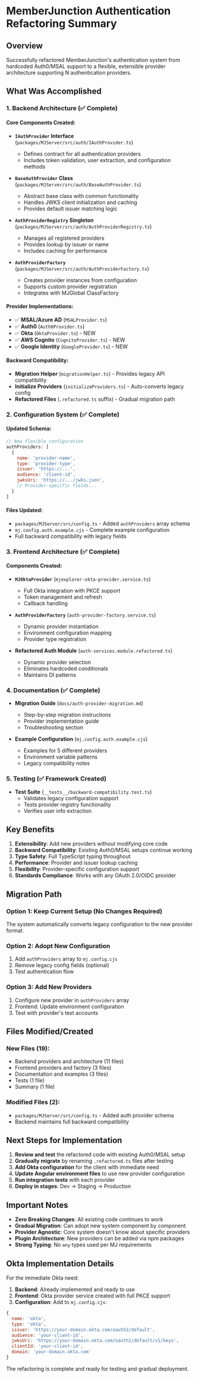 # MemberJunction Authentication Refactoring Summary

## Overview
Successfully refactored MemberJunction's authentication system from hardcoded Auth0/MSAL support to a flexible, extensible provider architecture supporting N authentication providers.

## What Was Accomplished

### 1. Backend Architecture (✅ Complete)

#### Core Components Created:
- **`IAuthProvider` Interface** (`packages/MJServer/src/auth/IAuthProvider.ts`)
  - Defines contract for all authentication providers
  - Includes token validation, user extraction, and configuration methods

- **`BaseAuthProvider` Class** (`packages/MJServer/src/auth/BaseAuthProvider.ts`)
  - Abstract base class with common functionality
  - Handles JWKS client initialization and caching
  - Provides default issuer matching logic

- **`AuthProviderRegistry` Singleton** (`packages/MJServer/src/auth/AuthProviderRegistry.ts`)
  - Manages all registered providers
  - Provides lookup by issuer or name
  - Includes caching for performance

- **`AuthProviderFactory`** (`packages/MJServer/src/auth/AuthProviderFactory.ts`)
  - Creates provider instances from configuration
  - Supports custom provider registration
  - Integrates with MJGlobal ClassFactory

#### Provider Implementations:
- ✅ **MSAL/Azure AD** (`MSALProvider.ts`)
- ✅ **Auth0** (`Auth0Provider.ts`)
- ✅ **Okta** (`OktaProvider.ts`) - NEW
- ✅ **AWS Cognito** (`CognitoProvider.ts`) - NEW
- ✅ **Google Identity** (`GoogleProvider.ts`) - NEW

#### Backward Compatibility:
- **Migration Helper** (`migrationHelper.ts`) - Provides legacy API compatibility
- **Initialize Providers** (`initializeProviders.ts`) - Auto-converts legacy config
- **Refactored Files** (`.refactored.ts` suffix) - Gradual migration path

### 2. Configuration System (✅ Complete)

#### Updated Schema:
```javascript
// New flexible configuration
authProviders: [
  {
    name: 'provider-name',
    type: 'provider-type',
    issuer: 'https://...',
    audience: 'client-id',
    jwksUri: 'https://.../jwks.json',
    // Provider-specific fields...
  }
]
```

#### Files Updated:
- `packages/MJServer/src/config.ts` - Added `authProviders` array schema
- `mj.config.auth.example.cjs` - Complete example configuration
- Full backward compatibility with legacy fields

### 3. Frontend Architecture (✅ Complete)

#### Components Created:
- **`MJOktaProvider`** (`mjexplorer-okta-provider.service.ts`)
  - Full Okta integration with PKCE support
  - Token management and refresh
  - Callback handling

- **`AuthProviderFactory`** (`auth-provider-factory.service.ts`)
  - Dynamic provider instantiation
  - Environment configuration mapping
  - Provider type registration

- **Refactored Auth Module** (`auth-services.module.refactored.ts`)
  - Dynamic provider selection
  - Eliminates hardcoded conditionals
  - Maintains DI patterns

### 4. Documentation (✅ Complete)

- **Migration Guide** (`docs/auth-provider-migration.md`)
  - Step-by-step migration instructions
  - Provider implementation guide
  - Troubleshooting section

- **Example Configuration** (`mj.config.auth.example.cjs`)
  - Examples for 5 different providers
  - Environment variable patterns
  - Legacy compatibility notes

### 5. Testing (✅ Framework Created)

- **Test Suite** (`__tests__/backward-compatibility.test.ts`)
  - Validates legacy configuration support
  - Tests provider registry functionality
  - Verifies user info extraction

## Key Benefits

1. **Extensibility**: Add new providers without modifying core code
2. **Backward Compatibility**: Existing Auth0/MSAL setups continue working
3. **Type Safety**: Full TypeScript typing throughout
4. **Performance**: Provider and issuer lookup caching
5. **Flexibility**: Provider-specific configuration support
6. **Standards Compliance**: Works with any OAuth 2.0/OIDC provider

## Migration Path

### Option 1: Keep Current Setup (No Changes Required)
The system automatically converts legacy configuration to the new provider format.

### Option 2: Adopt New Configuration
1. Add `authProviders` array to `mj.config.cjs`
2. Remove legacy config fields (optional)
3. Test authentication flow

### Option 3: Add New Providers
1. Configure new provider in `authProviders` array
2. Frontend: Update environment configuration
3. Test with provider's test accounts

## Files Modified/Created

### New Files (19):
- Backend providers and architecture (11 files)
- Frontend providers and factory (3 files)
- Documentation and examples (3 files)
- Tests (1 file)
- Summary (1 file)

### Modified Files (2):
- `packages/MJServer/src/config.ts` - Added auth provider schema
- Backend maintains full backward compatibility

## Next Steps for Implementation

1. **Review and test** the refactored code with existing Auth0/MSAL setup
2. **Gradually migrate** by renaming `.refactored.ts` files after testing
3. **Add Okta configuration** for the client with immediate need
4. **Update Angular environment files** to use new provider configuration
5. **Run integration tests** with each provider
6. **Deploy in stages**: Dev → Staging → Production

## Important Notes

- **Zero Breaking Changes**: All existing code continues to work
- **Gradual Migration**: Can adopt new system component by component
- **Provider Agnostic**: Core system doesn't know about specific providers
- **Plugin Architecture**: New providers can be added via npm packages
- **Strong Typing**: No `any` types used per MJ requirements

## Okta Implementation Details

For the immediate Okta need:

1. **Backend**: Already implemented and ready to use
2. **Frontend**: Okta provider service created with full PKCE support
3. **Configuration**: Add to `mj.config.cjs`:
```javascript
{
  name: 'okta',
  type: 'okta',
  issuer: 'https://your-domain.okta.com/oauth2/default',
  audience: 'your-client-id',
  jwksUri: 'https://your-domain.okta.com/oauth2/default/v1/keys',
  clientId: 'your-client-id',
  domain: 'your-domain.okta.com'
}
```

The refactoring is complete and ready for testing and gradual deployment.